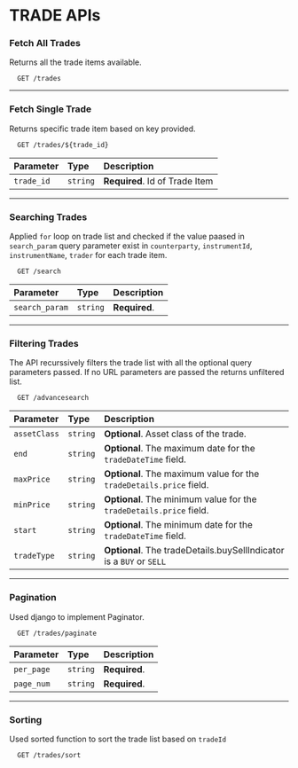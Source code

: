 # TRADE APIs

### Fetch All Trades
Returns all the trade items available.

```http
  GET /trades
```
---
### Fetch Single Trade
Returns specific trade item based on key provided.

```http
  GET /trades/${trade_id}
```
| Parameter | Type     | Description                       |
| :-------- | :------- | :-------------------------------- |
| `trade_id`      | `string` | **Required**. Id of Trade Item |

---
### Searching Trades

Applied `for` loop on trade list and checked if the value paased in `search_param` query parameter exist in `counterparty`, `instrumentId`, `instrumentName`, `trader` for each trade item.
```http
  GET /search
```

| Parameter | Type     | Description                       |
| :-------- | :------- | :-------------------------------- |
| `search_param`      | `string` | **Required**.  |

---

### Filtering Trades
The API recurssively filters the trade list with all the optional query parameters passed. If no URL parameters are passed the returns unfiltered list.

```http
  GET /advancesearch
```

| Parameter | Type     | Description                       |
| :-------- | :------- | :-------------------------------- |
| `assetClass`      | `string` | **Optional**. Asset class of the trade.|
| `end`      | `string` | **Optional**. The maximum date for the `tradeDateTime` field. |
| `maxPrice`      | `string` | **Optional**. The maximum value for the `tradeDetails.price` field. |
| `minPrice`      | `string` | **Optional**. The minimum value for the `tradeDetails.price` field. |
| `start`      | `string` | **Optional**. The minimum date for the `tradeDateTime` field. |
| `tradeType`      | `string` | **Optional**. The tradeDetails.buySellIndicator is a `BUY` or `SELL` |

---
### Pagination

Used django to implement Paginator.
```http
  GET /trades/paginate
```

| Parameter | Type     | Description                       |
| :-------- | :------- | :-------------------------------- |
| `per_page`      | `string` | **Required**.  |
| `page_num`      | `string` | **Required**.  |

---
### Sorting

Used sorted function to sort the trade list based on `tradeId`
```http
  GET /trades/sort
```
